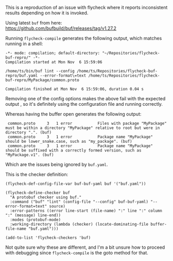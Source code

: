This is a reproduction of an issue with flycheck where it reports inconsistent results depending on how it is invoked.

Using latest `buf` from here: https://github.com/bufbuild/buf/releases/tag/v1.27.2

Running `flycheck-compile` generates the following output, which matches running in a shell:

``` shell
-*- mode: compilation; default-directory: "~/Repositories/flycheck-buf-repro/" -*-
Compilation started at Mon Nov  6 15:59:06

/home/ts/bin/buf lint --config /home/ts/Repositories/flycheck-buf-repro/buf.yaml --error-format\=text /home/ts/Repositories/flycheck-buf-repro/MyPackage/common.proto

Compilation finished at Mon Nov  6 15:59:06, duration 0.04 s
```

Removing one of the config options makes the above fail with the expected output , so it's
definitely using the configuration file and running correctly.

Whereas having the buffer open generates the following output:

``` shell
 common.proto     3   1 error           Files with package "MyPackage" must be within a directory "MyPackage" relative to root but were in directory ".". (buf)
 common.proto     3   1 error           Package name "MyPackage" should be lower_snake.case, such as "my_package". (buf)
 common.proto     3   1 error           Package name "MyPackage" should be suffixed with a correctly formed version, such as "MyPackage.v1". (buf)
```

Which are the issues being ignored by `buf.yaml`.

This is the checker definition:

``` shell
(flycheck-def-config-file-var buf-buf-yaml buf '("buf.yaml"))

(flycheck-define-checker buf
  "A protobuf checker using buf."
  :command ("buf" "lint" (config-file "--config" buf-buf-yaml) "--error-format=text" source)
  :error-patterns ((error line-start (file-name) ":" line ":" column ":" (message) line-end))
  :modes (protobuf-mode)
  :working-directory (lambda (checker) (locate-dominating-file buffer-file-name "buf.yaml")))

(add-to-list 'flycheck-checkers 'buf)
```

Not quite sure why these are different, and I'm a bit unsure how to
proceed with debugging since `flycheck-compile` is the goto method for
that.
